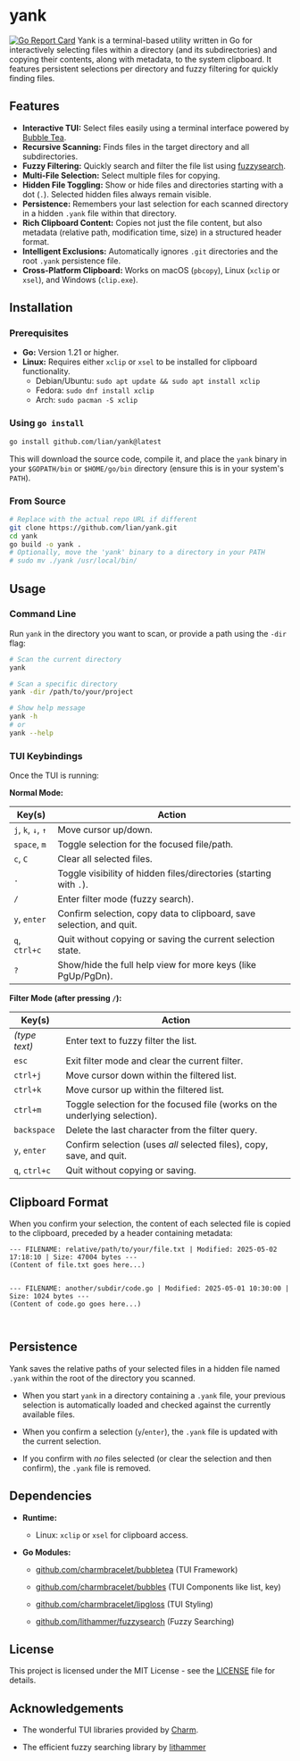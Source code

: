 # yank

[![Go Report Card](https://goreportcard.com/badge/github.com/lian/yank)](https://goreportcard.com/report/github.com/lian/yank)
Yank is a terminal-based utility written in Go for interactively selecting files within a directory (and its subdirectories) and copying their contents, along with metadata, to the system clipboard. It features persistent selections per directory and fuzzy filtering for quickly finding files.

## Features

* **Interactive TUI:** Select files easily using a terminal interface powered by [Bubble Tea](https://github.com/charmbracelet/bubbletea).
* **Recursive Scanning:** Finds files in the target directory and all subdirectories.
* **Fuzzy Filtering:** Quickly search and filter the file list using [fuzzysearch](https://github.com/lithammer/fuzzysearch).
* **Multi-File Selection:** Select multiple files for copying.
* **Hidden File Toggling:** Show or hide files and directories starting with a dot (`.`). Selected hidden files always remain visible.
* **Persistence:** Remembers your last selection for each scanned directory in a hidden `.yank` file within that directory.
* **Rich Clipboard Content:** Copies not just the file content, but also metadata (relative path, modification time, size) in a structured header format.
* **Intelligent Exclusions:** Automatically ignores `.git` directories and the root `.yank` persistence file.
* **Cross-Platform Clipboard:** Works on macOS (`pbcopy`), Linux (`xclip` or `xsel`), and Windows (`clip.exe`).

## Installation

### Prerequisites

* **Go:** Version 1.21 or higher.
* **Linux:** Requires either `xclip` or `xsel` to be installed for clipboard functionality.
    * Debian/Ubuntu: `sudo apt update && sudo apt install xclip`
    * Fedora: `sudo dnf install xclip`
    * Arch: `sudo pacman -S xclip`

### Using `go install`

```bash
go install github.com/lian/yank@latest
```

This will download the source code, compile it, and place the `yank` binary in your `$GOPATH/bin` or `$HOME/go/bin` directory (ensure this is in your system's `PATH`).

### From Source

```bash
# Replace with the actual repo URL if different
git clone https://github.com/lian/yank.git
cd yank
go build -o yank .
# Optionally, move the 'yank' binary to a directory in your PATH
# sudo mv ./yank /usr/local/bin/
```

## Usage

### Command Line

Run `yank` in the directory you want to scan, or provide a path using the `-dir` flag:

```bash
# Scan the current directory
yank

# Scan a specific directory
yank -dir /path/to/your/project

# Show help message
yank -h
# or
yank --help

```

### TUI Keybindings

Once the TUI is running:

**Normal Mode:**

| Key(s) | Action |
 | ----- | ----- |
| `j`, `k`, `↓`, `↑` | Move cursor up/down. |
| `space`, `m` | Toggle selection for the focused file/path. |
| `c`, `C` | Clear all selected files. |
| `.` | Toggle visibility of hidden files/directories (starting with `.`). |
| `/` | Enter filter mode (fuzzy search). |
| `y`, `enter` | Confirm selection, copy data to clipboard, save selection, and quit. |
| `q`, `ctrl+c` | Quit without copying or saving the current selection state. |
| `?` | Show/hide the full help view for more keys (like PgUp/PgDn). |

**Filter Mode (after pressing `/`):**

| Key(s) | Action |
 | ----- | ----- |
| *(type text)* | Enter text to fuzzy filter the list. |
| `esc` | Exit filter mode and clear the current filter. |
| `ctrl+j` | Move cursor down within the filtered list. |
| `ctrl+k` | Move cursor up within the filtered list. |
| `ctrl+m` | Toggle selection for the focused file (works on the underlying selection). |
| `backspace` | Delete the last character from the filter query. |
| `y`, `enter` | Confirm selection (uses *all* selected files), copy, save, and quit. |
| `q`, `ctrl+c` | Quit without copying or saving. |

## Clipboard Format

When you confirm your selection, the content of each selected file is copied to the clipboard, preceded by a header containing metadata:

```
--- FILENAME: relative/path/to/your/file.txt | Modified: 2025-05-02 17:18:10 | Size: 47004 bytes ---
(Content of file.txt goes here...)


--- FILENAME: another/subdir/code.go | Modified: 2025-05-01 10:30:00 | Size: 1024 bytes ---
(Content of code.go goes here...)



```

## Persistence

Yank saves the relative paths of your selected files in a hidden file named `.yank` within the root of the directory you scanned.

* When you start `yank` in a directory containing a `.yank` file, your previous selection is automatically loaded and checked against the currently available files.

* When you confirm a selection (`y`/`enter`), the `.yank` file is updated with the current selection.

* If you confirm with *no* files selected (or clear the selection and then confirm), the `.yank` file is removed.

## Dependencies

* **Runtime:**

  * Linux: `xclip` or `xsel` for clipboard access.

* **Go Modules:**

  * [github.com/charmbracelet/bubbletea](https://github.com/charmbracelet/bubbletea) (TUI Framework)

  * [github.com/charmbracelet/bubbles](https://github.com/charmbracelet/bubbles) (TUI Components like list, key)

  * [github.com/charmbracelet/lipgloss](https://github.com/charmbracelet/lipgloss) (TUI Styling)

  * [github.com/lithammer/fuzzysearch](https://github.com/lithammer/fuzzysearch) (Fuzzy Searching)

## License

This project is licensed under the MIT License - see the [LICENSE](LICENSE) file for details.

## Acknowledgements

* The wonderful TUI libraries provided by [Charm](https://charm.sh/).

* The efficient fuzzy searching library by [lithammer](https://github.com/lithammer)
